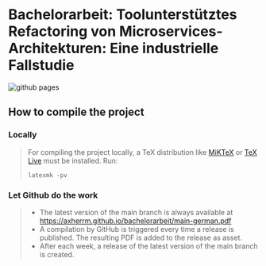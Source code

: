 # Bachelorarbeit: Toolunterstütztes Refactoring von Microservices-Architekturen: Eine industrielle Fallstudie

![github pages](https://github.com/axherrm/bachelorarbeit/actions/workflows/github_pages.yml/badge.svg)

## How to compile the project

### Locally

> For compiling the project locally, a TeX distribution like [MiKTeX](https://miktex.org/) or [TeX Live](https://tug.org/texlive/) must be installed. 
> Run:
> ```shell
> latexmk -pv
> ```

### Let Github do the work

> - The latest version of the main branch is always available at https://axherrm.github.io/bachelorarbeit/main-german.pdf
> - A compilation by GitHub is triggered every time a release is published. The resulting PDF is added to the release as asset.
> - After each week, a release of the latest version of the main branch is created.
